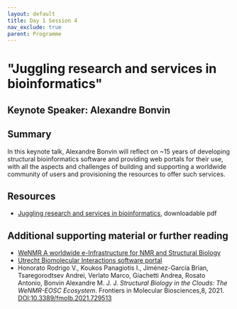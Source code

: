 ```yaml
---
layout: default
title: Day 1 Session 4
nav_exclude: true
parent: Programme
---
```


# "Juggling research and services in bioinformatics"
## Keynote Speaker: Alexandre Bonvin

## Summary
In this keynote talk, Alexandre Bonvin will reflect on ~15 years of developing structural bioinformatics software and providing web portals for their use, with all the aspects and challenges of building and supporting a worldwide community of users and provisioning the resources to offer such services. 

## Resources
- [Juggling research and services in bioinformatics](https://drive.google.com/file/d/1G_pM-sdStCw_9LsjvQnsIrilSii1Bt-b/view?usp=sharing), downloadable pdf

## Additional supporting material or further reading
- [WeNMR A worldwide e-Infrastructure for NMR and Structural Biology](https://www.wenmr.eu)
- [Utrecht Biomolecular Interactions software portal](https://wenmr.science.uu.nl)
- Honorato Rodrigo V., Koukos Panagiotis I., Jiménez-García Brian, Tsaregorodtsev Andrei, Verlato Marco, Giachetti Andrea, Rosato Antonio, Bonvin Alexandre M. J. J. _Structural Biology in the Clouds: The WeNMR-EOSC Ecosystem_. Frontiers in Molecular Biosciences,8, 2021. [DOI:10.3389/fmolb.2021.729513](https://www.frontiersin.org/articles/10.3389/fmolb.2021.729513/full)
